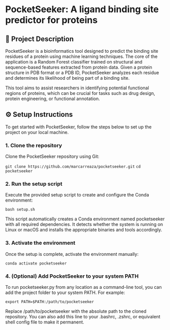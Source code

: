 # PocketSeeker: A ligand binding site predictor for proteins

## 📌 Project Description

PocketSeeker is a bioinformatics tool designed to predict the binding site residues of a protein using machine learning techniques. The core of the application is a Random Forest classifier trained on structural and sequence-based features extracted from protein data. Given a protein structure in PDB format or a PDB ID, PocketSeeker analyzes each residue and determines its likelihood of being part of a binding site.

This tool aims to assist researchers in identifying potential functional regions of proteins, which can be crucial for tasks such as drug design, protein engineering, or functional annotation.


## ⚙️ Setup Instructions

To get started with PocketSeeker, follow the steps below to set up the project on your local machine.

### 1. Clone the repository
Clone the PocketSeeker repository using Git:

`git clone https://github.com/marcarreaza/pocketseeker.git`
`cd pocketseeker`

### 2. Run the setup script
Execute the provided setup script to create and configure the Conda environment:

`bash setup.sh`

This script automatically creates a Conda environment named pocketseeker with all required dependencies. It detects whether the system is running on Linux or macOS and installs the appropriate binaries and tools accordingly.

### 3. Activate the environment
Once the setup is complete, activate the environment manually:

`conda activate pocketseeker`

### 4. (Optional) Add PocketSeeker to your system PATH
To run pocketseeker.py from any location as a command-line tool, you can add the project folder to your system PATH. For example:

`export PATH=$PATH:/path/to/pocketseeker`

Replace /path/to/pocketseeker with the absolute path to the cloned repository. You can also add this line to your .bashrc, .zshrc, or equivalent shell config file to make it permanent.